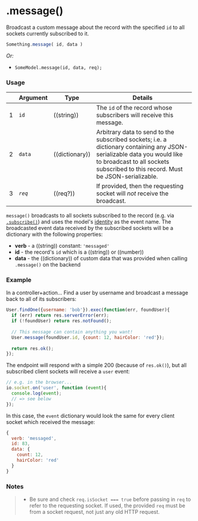 # .message()

Broadcast a custom message about the record with the specified `id` to all sockets currently subscribed to it.

```js
Something.message( id, data )
```


_Or:_
- `SomeModel.message(id, data, req);`


### Usage

|   |     Argument        | Type                | Details    |
|---|:--------------------|---------------------|------------|
| 1 | `id`                |  ((string))         |   The `id` of the record whose subscribers will receive this message.       
| 2 | `data`              |  ((dictionary))     |   Arbitrary data to send to the subscribed sockets; i.e. a dictionary containing any JSON-serializable data you would like to broadcast to all sockets subscribed to this record.  Must be JSON-serializable.
| 3 | _`req`_               |  ((req?))            |   If provided, then the requesting socket will *not* receive the broadcast.


`message()` broadcasts to all sockets subscribed to the record (e.g. via [`.subscribe()`](http://next.sailsjs.org/documentation/reference/web-sockets/resourceful-pub-sub/subscribe)) and uses the model's [identity](http://sailsjs.org/documentation/concepts/models-and-orm/model-settings#?identity) as the event name.  The broadcasted event data received by the subscribed sockets will be a dictionary with the following properties:

+ **verb**  - a ((string)) constant: `'messaged'`
+ **id** - the record's `id` which is a ((string)) or ((number))
+ **data** - the ((dictionary)) of custom data that was provided when calling `.message()` on the backend



### Example

In a controller+action...  Find a user by username and broadcast a message back to all of its subscribers:

```js
User.findOne({username: 'bob'}).exec(function(err, foundUser){
  if (err) return res.serverError(err);
  if (!foundUser) return res.notFound();
  
  // This message can contain anything you want!
  User.message(foundUser.id, {count: 12, hairColor: 'red'});
  
  return res.ok();
});
```

The endpoint will respond with a simple 200 (because of `res.ok()`), but all subscribed client sockets will receive a `user` event:

```js
// e.g. in the browser...
io.socket.on('user', function (event){
  console.log(event);
  // => see below
});
```

In this case, the `event` dictionary would look the same for every client socket which received the message:

```js
{
  verb: 'messaged',
  id: 83,
  data: {
    count: 12,
    hairColor: 'red'
  }
}
```



### Notes
> + Be sure and check `req.isSocket === true` before passing in `req` to refer to the requesting socket.  If used, the provided `req` must be from a socket request, not just any old HTTP request.



<docmeta name="displayName" value=".message()">
